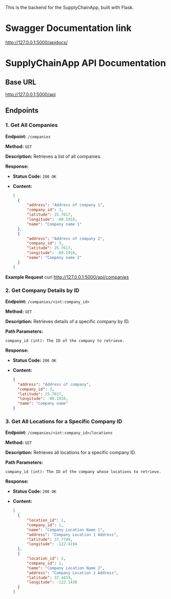 This is the backend for the SupplyChainApp, built with Flask.

# Swagger Documentation link
http://127.0.0.1:5000/apidocs/

# SupplyChainApp API Documentation

## Base URL
http://127.0.0.1:5000/api

## Endpoints

### 1. Get All Companies

**Endpoint:** `/companies`

**Method:** `GET`

**Description:** Retrieves a list of all companies.

**Response:**

- **Status Code:** `200 OK`
- **Content:**

  ```json
  [
    {
        "address": "Address of company 1",
        "company_id": 3,
        "latitude": 25.7617,
        "longitude": -80.1918,
        "name": "Company name 1"
    },
    {
        "address": "Address of company 2",
        "company_id": 3,
        "latitude": 25.7617,
        "longitude": -80.1918,
        "name": "Company name 2"
    }
  ]

**Example Request**
curl http://127.0.0.1:5000/api/companies


### 2. Get Company Details by ID

**Endpoint:** `/companies/<int:company_id>`

**Method:** `GET`

**Description:** Retrieves details of a specific company by ID.

**Path Parameters:**

	company_id (int): The ID of the company to retrieve.

**Response:**

- **Status Code:** `200 OK`
- **Content:**

  ```json
  {
    "address": "Address of company",
    "company_id": 3,
    "latitude": 25.7617,
    "longitude": -80.1918,
    "name": "Company name"
  }


### 3. Get All Locations for a Specific Company ID

**Endpoint:** `/companies/<int:company_id>/locations`

**Method:** `GET`

**Description:** Retrieves all locations for a specific company ID.

**Path Parameters:**

	company_id (int): The ID of the company whose locations to retrieve.

**Response:**

- **Status Code:** `200 OK`
- **Content:**

  ```json
  [
    {
        "location_id": 1,
        "company_id": 1,
        "name": "Company Location Name 1",
        "address": "Company Location 1 Address",
        "latitude": 37.7749,
        "longitude": -122.4194
    },
    {
        "location_id": 2,
        "company_id": 1,
        "name": "Company Location Name 2",
        "address": "Company Location 2 Address",
        "latitude": 37.4419,
        "longitude": -122.1430
    }
  ]